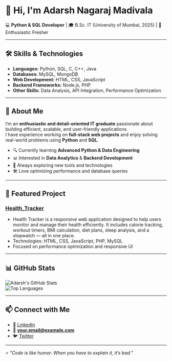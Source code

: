 # 👋 Hi, I'm Adarsh Nagaraj Madivala  

💻 **Python & SQL Developer** | 🎓 B.Sc. IT (University of Mumbai, 2025) | 🚀 Enthusiastic Fresher

---

## 🛠️ Skills & Technologies  
- **Languages:** Python, SQL, C, C++, Java  
- **Databases:** MySQL, MongoDB  
- **Web Development:** HTML, CSS, JavaScript  
- **Backend Frameworks:** Node.js, PHP  
- **Other Skills:** Data Analysis, API Integration, Performance Optimization

---

## 📌 About Me  
I’m an **enthusiastic and detail-oriented IT graduate** passionate about building efficient, scalable, and user-friendly applications.  
I have experience working on **full-stack web projects** and enjoy solving real-world problems using **Python** and **SQL**.  

- 🔍 Currently learning **Advanced Python & Data Engineering**
- 📊 Interested in **Data Analytics** & **Backend Development**
- 🌱 Always exploring new tools and technologies  
- 🛠 Love optimizing performance and database queries

---

## 🚀 Featured Project  
### [Health_Tracker](https://github.com/Adarsh-Senpai/Health_Tracker)
- Health Tracker is a responsive web application designed to help users monitor and manage their health efficiently. It includes calorie tracking, workout timers, BMI calculation, diet plans, sleep analysis, and a stopwatch — all in one place. 
- Technologies: HTML, CSS, JavaScript, PHP, MySQL
- Focused on performance optimization and responsive UI  

---

## 📊 GitHub Stats  
![Adarsh's GitHub Stats](https://github-readme-stats.vercel.app/api?username=your-username&show_icons=true&theme=tokyonight)  
![Top Languages](https://github-readme-stats.vercel.app/api/top-langs/?username=your-username&layout=compact&theme=tokyonight)

---

## 📫 Connect with Me  
- 💼 [LinkedIn](https://www.linkedin.com/in/your-link)  
- 📧 **your.email@example.com**  
- 🐦 [Twitter](https://twitter.com/your-twitter)  

---

⭐ _"Code is like humor. When you have to explain it, it’s bad."_  
